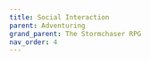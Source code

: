 ```yaml
---
title: Social Interaction
parent: Adventuring
grand_parent: The Stormchaser RPG
nav_order: 4
---
```


